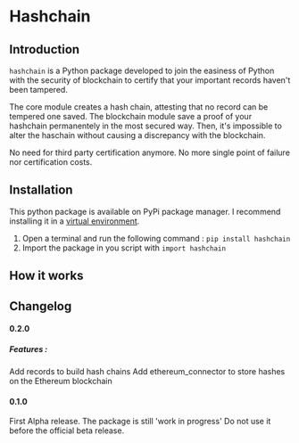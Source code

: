 # Hashchain  

## Introduction
`hashchain` is a Python package developed to join the easiness of Python with the security of blockchain to certify that your important records haven't been tampered. 

The core module creates a hash chain, attesting that no record can be tempered one saved. The blockchain module save a proof of your hashchain permanentely in the most secured way. Then, it's impossible to alter the haschain without causing a discrepancy with the blockchain.  

No need for third party certification anymore. No more single point of failure nor certification costs. 

## Installation
This python package is available on PyPi package manager. I recommend installing it in a [virtual environment](https://virtualenv.pypa.io/en/latest/).  
1. Open a terminal and run the following command : `pip install hashchain`
2. Import the package in you script with `import hashchain`

## How it works



## Changelog
#### 0.2.0
##### Features :
Add records to build hash chains
Add ethereum_connector to store hashes on the Ethereum blockchain 

#### 0.1.0
First Alpha release. 
The package is still 'work in progress' Do not use it before the official beta release. 
